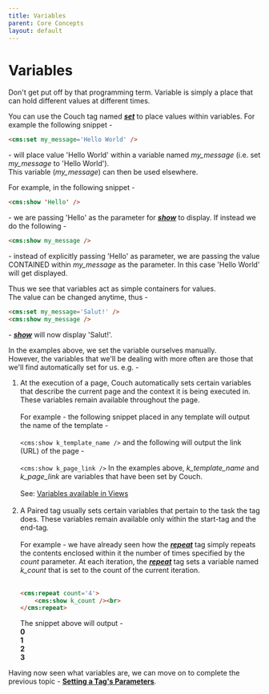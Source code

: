 ```yaml
---
title: Variables
parent: Core Concepts
layout: default
---
```


# Variables

Don't get put off by that programming term. Variable is simply a place that can hold different values at different times.

You can use the Couch tag named [__*set*__](../tags-reference/set.html) to place values within variables. For example the following snippet -

```html
<cms:set my_message='Hello World' />
```

\- will place value 'Hello World' within a variable named *my_message* (i.e. set *my_message* to 'Hello World').<br/>
This variable (*my_message*) can then be used elsewhere.

For example, in the following snippet -

```html
<cms:show 'Hello' />
```

\- we are passing 'Hello' as the parameter for [__*show*__](../tags-reference/show.html) to display. If instead we do the following -

```html
<cms:show my_message />
```

\- instead of explicitly passing 'Hello' as parameter, we are passing the value CONTAINED within *my_message* as the parameter. In this case 'Hello World' will get displayed.

Thus we see that variables act as simple containers for values.<br/>
The value can be changed anytime, thus -

```html
<cms:set my_message='Salut!' />
<cms:show my_message />
```

\- [__*show*__](../tags-reference/show.html) will now display 'Salut!'.

In the examples above, we set the variable ourselves manually.<br/>
However, the variables that we'll be dealing with more often are those that we'll find automatically set for us. e.g. -

1. At the execution of a page, Couch automatically sets certain variables that describe the current page and the context it is being executed in. These variables remain available throughout the page.<br/>
    <br/>
    For example - the following snippet placed in any template will output the name of the template -<br/>
    <br/>
    ```<cms:show k_template_name />```
    and the following will output the link (URL) of the page -<br/>
    <br/>
    ```<cms:show k_page_link />```
    In the examples above, *k_template_name* and *k_page_link* are variables that have been set by Couch.<br/>
    <br/>
    See: [Variables available in Views](./variables-in-views.html)<br/><br/>
2. A Paired tag usually sets certain variables that pertain to the task the tag does. These variables remain available only within the start-tag and the end-tag.<br/>
    <br/>
    For example - we have already seen how the [__*repeat*__](../tags-reference/repeat.html) tag simply repeats the contents enclosed within it the number of times specified by the _count_ parameter. At each iteration, the [__*repeat*__](../tags-reference/repeat.html) tag sets a variable named *k_count* that is set to the count of the current iteration.<br/>
    <br/>
    ```html
    <cms:repeat count='4'>
        <cms:show k_count /><br>
    </cms:repeat>
    ```
    The snippet above will output -<br/>
    **0**<br/>
    **1**<br/>
    **2**<br/>
    **3**<br/>

Having now seen what variables are, we can move on to complete the previous topic - [**Setting a Tag's Parameters**](./setting-parameters.html).

